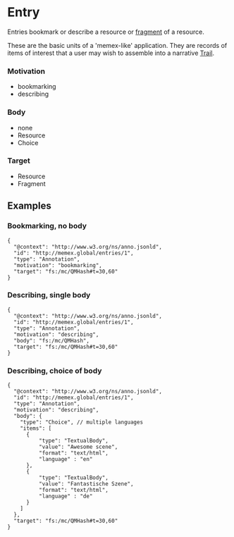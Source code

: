 
# Entry

Entries bookmark or describe a resource or [fragment](https://www.w3.org/TR/annotation-model/#fragment-selector) of a resource.

These are the basic units of a 'memex-like' application. They are records of items of interest that a user may wish to assemble into a narrative [Trail](Trail.md).

### Motivation
- bookmarking
- describing

### Body
- none
- Resource
- Choice

### Target
- Resource
- Fragment

## Examples

### Bookmarking, no body

```
{
  "@context": "http://www.w3.org/ns/anno.jsonld",
  "id": "http://memex.global/entries/1",
  "type": "Annotation",
  "motivation": "bookmarking",
  "target": "fs:/mc/QMHash#t=30,60"
}
```

### Describing, single body

```
{
  "@context": "http://www.w3.org/ns/anno.jsonld",
  "id": "http://memex.global/entries/1",
  "type": "Annotation",
  "motivation": "describing",
  "body": "fs:/mc/QMHash",
  "target": "fs:/mc/QMHash#t=30,60"
}
```

### Describing, choice of body

```
{
  "@context": "http://www.w3.org/ns/anno.jsonld",
  "id": "http://memex.global/entries/1",
  "type": "Annotation",
  "motivation": "describing",
  "body": {
    "type": "Choice", // multiple languages
    "items": [
      {
          "type": "TextualBody",
          "value": "Awesome scene",
          "format": "text/html",
          "language" : "en"
      },
      {
          "type": "TextualBody",
          "value": "Fantastische Szene",
          "format": "text/html",
          "language" : "de"
      }
    ]
  },
  "target": "fs:/mc/QMHash#t=30,60"
}
```